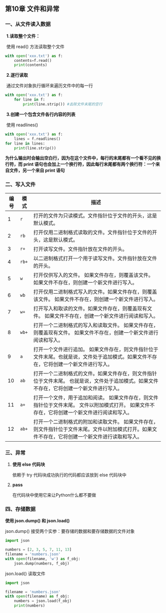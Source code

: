 ## 第10章 文件和异常

### 一、从文件读入数据

​	**1.读取整个文件：**

​		使用 read() 方法读取整个文件

```python
with open('xxx.txt') as f:
    contents=f.read() 
    print(contents)
```

​	**2.逐行读取**

​		通过文件对象执行循环来遍历文件中的每一行

```python
with open('xxx.txt') as f:
    for line in f:
        print(line.strip()) #去除文件末尾的空行
```

​	**3.创建一个包含文件各行内容的列表**

​		使用 readlines() 

```python
with open('xxx.txt') as f:
   	lines = f.readlines()
for line in lines:
    print(line.strip())
```

**为什么输出时会输出空白行，因为在这个文件中，每行的末尾都有一个看不见的换行符，而 print 语句也会加上一个换行符，因此每行末尾都有两个换行符：一个来自文件，另一个来自 print 语句**



### 二、写入文件



| 编号 | 模式  | 描述                                                         |
| ---- | ----- | ------------------------------------------------------------ |
| 1    | `r`   | 打开的文件为只读模式。文件指针位于文件的开头，这是默认模式。 |
| 2    | `rb`  | 打开仅用二进制格式读取的文件。文件指针位于文件的开头，这是默认模式。 |
| 3    | `r+`  | 打开读写文件。文件指针放在文件的开头。                       |
| 4    | `rb+` | 以二进制格式打开一个用于读写文件。文件指针放在文件的开头。   |
| 5    | `w`   | 打开仅供写入的文件。 如果文件存在，则覆盖该文件。 如果文件不存在，则创建一个新文件进行写入。 |
| 6    | `wb`  | 打开仅用二进制格式写入的文件。如果文件存在，则覆盖该文件。 如果文件不存在，则创建一个新文件进行写入。 |
| 7    | `w+`  | 打开写入和取读的文件。如果文件存在，则覆盖现有文件。 如果文件不存在，创建一个新文件进行阅读和写入。 |
| 8    | `wb+` | 打开一个二进制格式的写入和读取文件。 如果文件存在，则覆盖现有文件。 如果文件不存在，创建一个新文件进行阅读和写入。 |
| 9    | `a`   | 打开一个文件进行追加。 如果文件存在，则文件指针位于文件末尾。也就是说，文件处于追加模式。如果文件不存在，它将创建一个新文件进行写入。 |
| 10   | `ab`  | 打开一个二进制格式的文件。如果文件存在，则文件指针位于文件末尾。 也就是说，文件处于追加模式。如果文件不存在，它将创建一个新文件进行写入。 |
| 11   | `a+`  | 打开一个文件，用于追加和阅读。 如果文件存在，则文件指针位于文件末尾。 文件以附加模式打开。 如果文件不存在，它将创建一个新文件进行阅读和写入。 |
| 12   | `ab+` | 打开一个二进制格式的附加和读取文件。 如果文件存在，则文件指针位于文件末尾。文件以附加模式打开。如果文件不存在，它将创建一个新文件进行读取和写入。 |



### 三、异常

1. **使用 else 代码块**

   依赖于 try 代码块成功执行的代码都应该放到 else 代码块中

2. **pass**

   在代码块中使用它来让Python什么都不要做



### 四、存储数据

**使用 json.dump() 和 json.load()**

json.dump() 接受两个实参：要存储的数据和要存储数据的文件对象

```python
import json  

numbers = [2, 3, 5, 7, 11, 13] 
filename = 'numbers.json' 
with open(filename, 'w') as f_obj:
    json.dump(numbers, f_obj)
```

json.load()  读取文件

```python
import json 

filename = 'numbers.json' 
with open(filename) as f_obj:    
    numbers = json.load(f_obj)  
    print(numbers)
```




